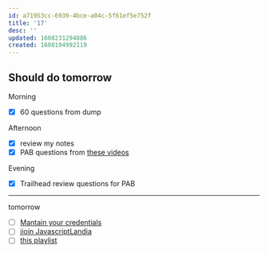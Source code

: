 ```yaml
---
id: a71953cc-6939-4bce-a04c-5f61ef5e752f
title: '17'
desc: ''
updated: 1608231294886
created: 1608194992119
---
```



## Should do tomorrow

Morning
- [x] 60 questions from dump

Afternoon
- [x] review my notes
- [x] PAB questions from [these videos](https://www.youtube.com/playlist?list=PLfNip_IuQ8YDLRW3ro9GAm-gVdG-foqL4)

Evening
- [x] Trailhead review questions for PAB

---

tomorrow

- [ ] [Mantain your credentials](https://trailhead.salesforce.com/en/content/learn/trails/maintain-your-salesforce-certifications)
- [ ] [jioin JavascriptLandia](https://openjsf.org/blog/2020/12/17/introducing_javascriptlandia/?j=1804311&sfmc_sub=145406669&l=184_HTML&u=27470281&mid=100008483&jb=8)
- [ ] [this playlist](https://www.youtube.com/watch?v=yYbrkaW4CgM&list=PLPXY38WvYAn5SIH7wMAk9RJZoWQBtKdaX)
